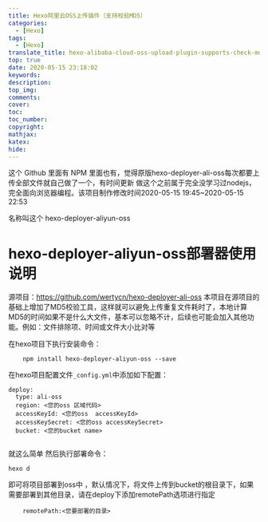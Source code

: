 ```yaml
---
title: Hexo阿里云OSS上传插件（支持校验MD5）
categories:
  - [Hexo]
tags:
  - [Hexo]
translate_title: hexo-alibaba-cloud-oss-upload-plugin-supports-check-md5
top: true
date: 2020-05-15 23:18:02
keywords:
description:
top_img:
comments:
cover:
toc:
toc_number:
copyright:
mathjax:
katex:
hide:
---
```

这个 Github 里面有 NPM 里面也有，觉得原版hexo-deployer-ali-oss每次都要上传全部文件就自己做了一个，有时间更新
做这个之前属于完全没学习过nodejs，完全面向浏览器编程。该项目制作修改时间2020-05-15 19:45~2020-05-15 22:53

名称叫这个
hexo-deployer-aliyun-oss

#  hexo-deployer-aliyun-oss部署器使用说明

源项目：https://github.com/wertycn/hexo-deployer-ali-oss
本项目在源项目的基础上增加了MD5校验工具，这样就可以避免上传重复文件耗时了，本地计算MD5的时间如果不是什么大文件，基本可以忽略不计，后续也可能会加入其他功能。例如：文件排除项、时间或文件大小比对等

在hexo项目下执行安装命令：

```
    npm install hexo-deployer-aliyun-oss --save
```

在hexo项目配置文件`_config.yml`中添加如下配置：

```
deploy:
  type: ali-oss
  region: <您的oss 区域代码>
  accessKeyId: <您的oss  accessKeyId>
  accessKeySecret: <您的oss accessKeySecret>
  bucket: <您的bucket name>
  
```

就这么简单 然后执行部署命令：

```
hexo d
```

即可将项目部署到oss中 ，默认情况下，将文件上传到bucket的根目录下，如果需要部署到其他目录，请在deploy下添加remotePath选项进行指定

```
	remotePath:<您要部署的目录>
```